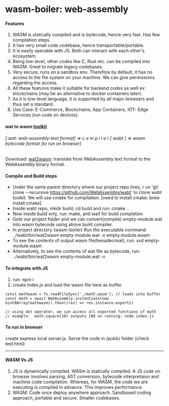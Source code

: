 # wasm-boiler: web-assembly

#### Features
1. WASM is statically compiled and is bytecode, hence very fast. Has few compilation steps.
2. It has very small code codebase, hence transportable/portable.
3. It is easily operable with JS. Both can interact with each other's ecosystem.
4. Being low-level, other codes like C, Rust etc. can be compiled into WASM. Great to migrate legacy codebases.
5. Very secure, runs on a sandbox env. Therefore by default, it has no access to the file system on your machine. We can give permissions regarding the access.
6. All these features make it suitable for backend codes as well ex: blockchains (may be an alternative to docker containers later).
7. As it is low-level language, it is supported by all major browsers and thus set a standard.
8. Use Case: E-Commerce, Blockchains, App Containers, IOT- Edge Services (run code on devices).


#### wat to wasm [toolkit](https://github.com/WebAssembly/wabt)
###### [.wat: web-assembly-text format] => c o m p i l e r [ wabt ]   => wasm bytecode format [to run on browser]

Download: [wat2wasm](https://github.com/WebAssembly/wabt#:~:text=for%20WebAssembly%2C%20including%3A-,wat2wasm,-%3A%20translate%20from%20WebAssembly): translate from WebAssembly text format to the WebAssembly binary format.

#### Compile and Build steps
 - Under the same parent directory where our project repo lives, r un 'git clone --recursive https://github.com/WebAssembly/wabt' to clone wabt toolkit. We will use cmake for compilation. [need to install cmake: brew install cmake]
- Inside wabt repo, mkdir build; cd build and run: cmake ..
- Now inside build only, run: make, and wait for build completion
- Goto our project folder and we can convert(compile) empty-module.wat into wasm bytecode using above build compiler. 
- In project directory (wasm-boiler) Run the executable command: ../wabt/bin/wat2wasm empty-module.wat -o empty.module.wasm
- To see the contents of output wasm file(hexadecimal), run: xxd empty-module.wasm
- Alternatively, to see the contents of wat file as bytecode, run: ../wabt/bin/wat2wasm empty-module.wat -v  

#### To integrate with JS 
1. run: npm i 
2. create index.js and load the wasm file here as buffer.

```
const mathwasm = fs.readFileSync('./math.wasm'); // loads into buffer
const math = await WebAssembly.instantiate(new Uint8Array(mathwasm)).then((res) => res.instance.exports)

// using dot operator, we can access all exported functions of math 
// example:  math.square(10) outputs 100 on running: node index.js
```

#### To run in browser
create express local server.js. Serve the code in /public folder (check test.html)

----

#### WASM Vs JS
1. JS is dynamically compiled. WASm is statically compiled. A JS code on browser involves parsing, AST conversion, bytecode interpretaion and machine code compilation. Whereas, for WASM, the code we are executing is compiled in advance. This improves performance.
2. WASM: Code once deploy anywhere approach. Sandboxed coding approach, portable and secure. Smaller codebases.